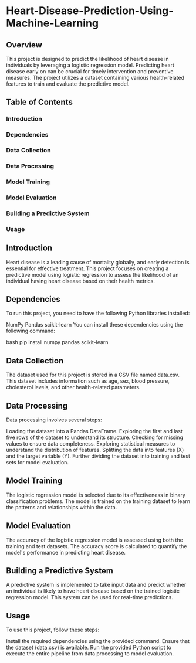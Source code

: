 # Heart-Disease-Prediction-Using-Machine-Learning
## Overview
This project is designed to predict the likelihood of heart disease in individuals by leveraging a logistic regression model. Predicting heart disease early on can be crucial for timely intervention and preventive measures. The project utilizes a dataset containing various health-related features to train and evaluate the predictive model.

## Table of Contents
### Introduction
### Dependencies
### Data Collection
### Data Processing
### Model Training
### Model Evaluation
### Building a Predictive System
### Usage

## Introduction
Heart disease is a leading cause of mortality globally, and early detection is essential for effective treatment. This project focuses on creating a predictive model using logistic regression to assess the likelihood of an individual having heart disease based on their health metrics.

## Dependencies
To run this project, you need to have the following Python libraries installed:

NumPy
Pandas
scikit-learn
You can install these dependencies using the following command:

bash
pip install numpy pandas scikit-learn
## Data Collection
The dataset used for this project is stored in a CSV file named data.csv. This dataset includes information such as age, sex, blood pressure, cholesterol levels, and other health-related parameters.

## Data Processing
Data processing involves several steps:

Loading the dataset into a Pandas DataFrame.
Exploring the first and last five rows of the dataset to understand its structure.
Checking for missing values to ensure data completeness.
Exploring statistical measures to understand the distribution of features.
Splitting the data into features (X) and the target variable (Y).
Further dividing the dataset into training and test sets for model evaluation.
## Model Training
The logistic regression model is selected due to its effectiveness in binary classification problems. The model is trained on the training dataset to learn the patterns and relationships within the data.

## Model Evaluation
The accuracy of the logistic regression model is assessed using both the training and test datasets. The accuracy score is calculated to quantify the model's performance in predicting heart disease.

## Building a Predictive System
A predictive system is implemented to take input data and predict whether an individual is likely to have heart disease based on the trained logistic regression model. This system can be used for real-time predictions.

## Usage
To use this project, follow these steps:

Install the required dependencies using the provided command.
Ensure that the dataset (data.csv) is available.
Run the provided Python script to execute the entire pipeline from data processing to model evaluation.
